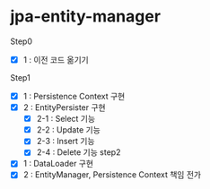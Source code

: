 # jpa-entity-manager

Step0
 - [x] 1 : 이전 코드 옮기기

Step1
 - [x] 1 : Persistence Context 구현
 - [x] 2 : EntityPersister 구현
    - [x] 2-1 : Select 기능
    - [x] 2-2 : Update 기능
    - [x] 2-3 : Insert 기능
    - [x] 2-4 : Delete 기능
step2
 - [x] 1 : DataLoader 구현
 - [x] 2 : EntityManager, Persistence Context 책임 전가
